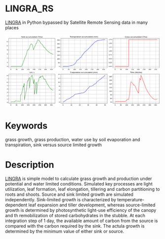# LINGRA_RS
 [LINGRA][1] in Python bypassed by Satellite Remote Sensing data in many places

![output](https://github.com/YannChemin/LINGRA_RS/blob/master/Figure_1.png "LINGRA_RS output")

# Keywords
grass growth, grass production, water use by soil evaporation and transpiration, sink versus source limited growth

# Description
[LINGRA][1] is simple model to calculate grass growth and production under potential and water limited conditions. Simulated key processes are light utilization, leaf formation, leaf elongation, tillering and carbon partitioning to roots and shoots. Source and sink limited growth are simulated independently. Sink-limited growth is characterized by temperature-dependent leaf expansion and tiller development, whereas source-limited growth is determined by photosynthetic light-use efficiency of the canopy and th remobilization of stored carbohydrates in the stubble. At each integration step of 1 day, the available amount of carbon from the source is compared with the carbon required by the sink. The actula growth is determined by the minimum value of either sink or source.

[1]: https://models.pps.wur.nl/lingra-model-simple-grass-model-potential-and-water-limited-conditions 
